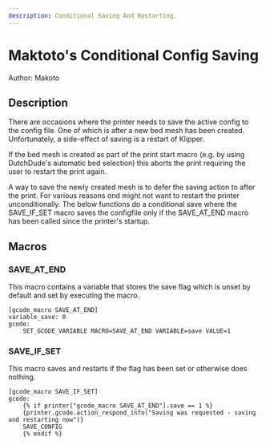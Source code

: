 ```yaml
---
description: Conditional Saving And Restarting.
---
```


# Maktoto's Conditional Config Saving

Author: Makoto

## Description

There are occasions where the printer needs to save the active config to the config file.
One of which is after a new bed mesh has been created. Unfortunately, a side-effect of saving is a restart of 
Klipper.

If the bed mesh is created as part of the print start macro (e.g. by using DutchDude's automatic bed selection) this 
aborts the print requiring the user to restart the print again.

A way to save the newly created mesh is to defer the saving action to after the print. For various reasons ond might not 
want to restart the printer unconditionally. The below functions do a conditional save where the SAVE_IF_SET macro saves 
the configfile only if the SAVE_AT_END macro has been called since the printer's startup.

## Macros

### SAVE_AT_END

This macro contains a variable that stores the save flag which is unset by default and set by executing the macro.

```text
[gcode_macro SAVE_AT_END]
variable_save: 0
gcode:
    SET_GCODE_VARIABLE MACRO=SAVE_AT_END VARIABLE=save VALUE=1
```

### SAVE_IF_SET

This macro saves and restarts if the flag has been set or otherwise does nothing.

```text
[gcode_macro SAVE_IF_SET]
gcode:
    {% if printer["gcode_macro SAVE_AT_END"].save == 1 %}
    {printer.gcode.action_respond_info("Saving was requested - saving and restarting now")}
    SAVE_CONFIG
    {% endif %}
```
